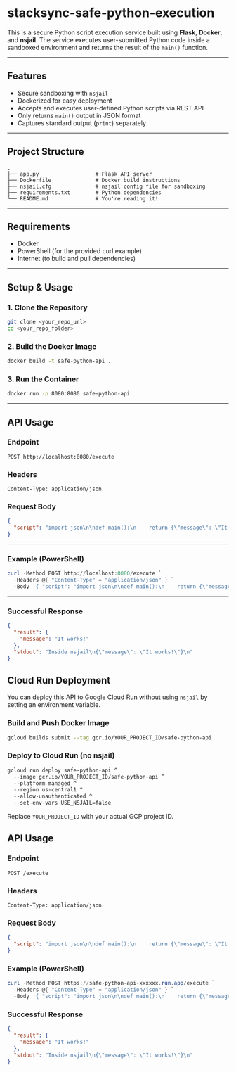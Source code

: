 # stacksync-safe-python-execution

This is a secure Python script execution service built using **Flask**, **Docker**, and **nsjail**. The service executes user-submitted Python code inside a sandboxed environment and returns the result of the `main()` function.

---

## Features

- Secure sandboxing with `nsjail`
- Dockerized for easy deployment
- Accepts and executes user-defined Python scripts via REST API
- Only returns `main()` output in JSON format
- Captures standard output (`print`) separately

---

## Project Structure

```
.
├── app.py                  # Flask API server
├── Dockerfile              # Docker build instructions
├── nsjail.cfg              # nsjail config file for sandboxing
├── requirements.txt        # Python dependencies
└── README.md               # You're reading it!
```

---

## Requirements

- Docker
- PowerShell (for the provided curl example)
- Internet (to build and pull dependencies)

---

## Setup & Usage

### 1. Clone the Repository

```bash
git clone <your_repo_url>
cd <your_repo_folder>
```

### 2. Build the Docker Image

```bash
docker build -t safe-python-api .
```

### 3. Run the Container

```bash
docker run -p 8080:8080 safe-python-api
```

---

## API Usage

### Endpoint

```
POST http://localhost:8080/execute
```

### Headers

```http
Content-Type: application/json
```

### Request Body

```json
{
  "script": "import json\n\ndef main():\n    return {\"message\": \"It works!\"}\n\nprint(\"Inside nsjail\")\nprint(json.dumps(main()))"
}
```

---

### Example (PowerShell)

```powershell
curl -Method POST http://localhost:8080/execute `
  -Headers @{ "Content-Type" = "application/json" } `
  -Body '{ "script": "import json\n\ndef main():\n    return {\"message\": \"It works!\"}\n\nprint(\"Inside nsjail\")\nprint(json.dumps(main()))" }'
```

---

### Successful Response

```json
{
  "result": {
    "message": "It works!"
  },
  "stdout": "Inside nsjail\n{\"message\": \"It works!\"}\n"
}
```

## Cloud Run Deployment

You can deploy this API to Google Cloud Run without using `nsjail` by setting an environment variable.

### Build and Push Docker Image

```bash
gcloud builds submit --tag gcr.io/YOUR_PROJECT_ID/safe-python-api
```

### Deploy to Cloud Run (no nsjail)

```bash
gcloud run deploy safe-python-api ^
  --image gcr.io/YOUR_PROJECT_ID/safe-python-api ^
  --platform managed ^
  --region us-central1 ^
  --allow-unauthenticated ^
  --set-env-vars USE_NSJAIL=false
```

Replace `YOUR_PROJECT_ID` with your actual GCP project ID.

## API Usage

### Endpoint

```
POST /execute
```

### Headers

```
Content-Type: application/json
```

### Request Body

```json
{
  "script": "import json\n\ndef main():\n    return {\"message\": \"It works!\"}\n\nprint(\"Inside nsjail\")\nprint(json.dumps(main()))"
}
```

### Example (PowerShell)

```powershell
curl -Method POST https://safe-python-api-xxxxxx.run.app/execute `
  -Headers @{ "Content-Type" = "application/json" } `
  -Body '{ "script": "import json\n\ndef main():\n    return {\"message\": \"It works!\"}\n\nprint(\"Inside nsjail\")\nprint(json.dumps(main()))" }'
```

### Successful Response

```json
{
  "result": {
    "message": "It works!"
  },
  "stdout": "Inside nsjail\n{\"message\": \"It works!\"}\n"
}
```

